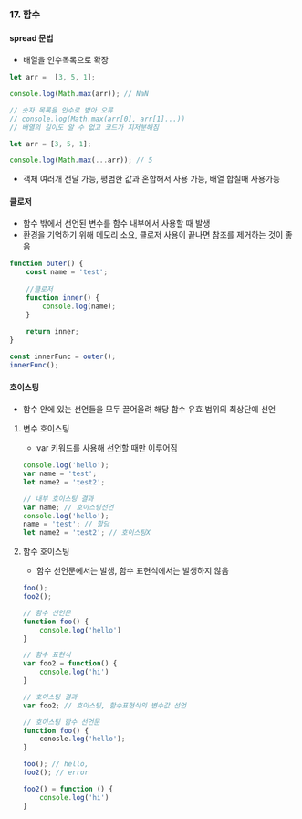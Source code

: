 ### 17. 함수

#### spread 문법

- 배열을 인수목록으로 확장

```javascript
let arr =  [3, 5, 1];

console.log(Math.max(arr)); // NaN

// 숫자 목록을 인수로 받아 오류
// console.log(Math.max(arr[0], arr[1]...))
// 배열의 길이도 알 수 없고 코드가 지저분해짐
```

```javascript
let arr = [3, 5, 1];

console.log(Math.max(...arr)); // 5
```

- 객체 여러개 전달 가능, 평범한 값과 혼합해서 사용 가능, 배열 합칠때 사용가능



#### 클로저

- 함수 밖에서 선언된 변수를 함수 내부에서 사용할 때 발생
- 환경을 기억하기 위해 메모리 소요, 클로저 사용이 끝나면 참조를 제거하는 것이 좋음

````javascript
function outer() {
    const name = 'test';
    
    //클로저
    function inner() {
        console.log(name);
    }
    
    return inner;
}

const innerFunc = outer();
innerFunc();
````



#### 호이스팅

- 함수 안에 있는 선언들을 모두 끌어올려 해당 함수 유효 범위의 최상단에 선언

1. 변수 호이스팅

   - var 키워드를 사용해 선언할 때만 이루어짐

   ```javascript
   console.log('hello');
   var name = 'test';
   let name2 = 'test2';
   
   // 내부 호이스팅 결과
   var name; // 호이스팅선언
   console.log('hello');
   name = 'test'; // 할당
   let name2 = 'test2'; // 호이스팅X
   ```

2. 함수 호이스팅

   - 함수 선언문에서는 발생, 함수 표현식에서는 발생하지 않음

   ```javascript
   foo();
   foo2();
   
   // 함수 선언문
   function foo() {
       console.log('hello')
   }
   
   // 함수 표현식
   var foo2 = function() {
       console.log('hi')
   }
   
   // 호이스팅 결과
   var foo2; // 호이스팅, 함수표현식의 변수값 선언
   
   // 호이스팅 함수 선언문
   function foo() {
       conosle.log('hello');
   }
   
   foo(); // hello,
   foo2(); // error
   
   foo2() = function () {
       console.log('hi')
   }
   ```
